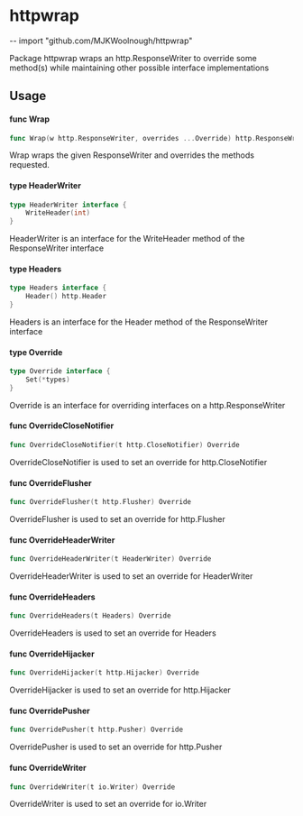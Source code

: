 # httpwrap
--
    import "github.com/MJKWoolnough/httpwrap"

Package httpwrap wraps an http.ResponseWriter to override some method(s) while
maintaining other possible interface implementations

## Usage

#### func  Wrap

```go
func Wrap(w http.ResponseWriter, overrides ...Override) http.ResponseWriter
```
Wrap wraps the given ResponseWriter and overrides the methods requested.

#### type HeaderWriter

```go
type HeaderWriter interface {
	WriteHeader(int)
}
```

HeaderWriter is an interface for the WriteHeader method of the ResponseWriter
interface

#### type Headers

```go
type Headers interface {
	Header() http.Header
}
```

Headers is an interface for the Header method of the ResponseWriter interface

#### type Override

```go
type Override interface {
	Set(*types)
}
```

Override is an interface for overriding interfaces on a http.ResponseWriter

#### func  OverrideCloseNotifier

```go
func OverrideCloseNotifier(t http.CloseNotifier) Override
```
OverrideCloseNotifier is used to set an override for http.CloseNotifier

#### func  OverrideFlusher

```go
func OverrideFlusher(t http.Flusher) Override
```
OverrideFlusher is used to set an override for http.Flusher

#### func  OverrideHeaderWriter

```go
func OverrideHeaderWriter(t HeaderWriter) Override
```
OverrideHeaderWriter is used to set an override for HeaderWriter

#### func  OverrideHeaders

```go
func OverrideHeaders(t Headers) Override
```
OverrideHeaders is used to set an override for Headers

#### func  OverrideHijacker

```go
func OverrideHijacker(t http.Hijacker) Override
```
OverrideHijacker is used to set an override for http.Hijacker

#### func  OverridePusher

```go
func OverridePusher(t http.Pusher) Override
```
OverridePusher is used to set an override for http.Pusher

#### func  OverrideWriter

```go
func OverrideWriter(t io.Writer) Override
```
OverrideWriter is used to set an override for io.Writer
